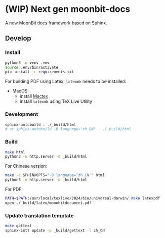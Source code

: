 # (WIP) Next gen moonbit-docs

A new MoonBit docs framework based on Sphinx.

## Develop

### Install

```bash
python3 -m venv .env
source .env/bin/activate
pip install -r requirements.txt
```

For building PDF using Latex, `latexmk` needs to be installed:
- MacOS: 
    - install [Mactex](https://www.tug.org/mactex/)
    - install `latexmk` using TeX Live Utility

### Development

```bash
sphinx-autobuild . ./_build/html
# or sphinx-autobuild -D language='zh_CN' . ./_build/html
```

### Build

```bash
make html
python3 -m http.server -d _build/html
```

For Chinese version:

```bash
make -e SPHINXOPTS="-D language='zh_CN'" html
python3 -m http.server -d _build/html
```

For PDF:

```bash
PATH=$PATH:/usr/local/texlive/2024/bin/universal-darwin/ make latexpdf
open ./_build/latex/moonbitdocument.pdf
```

### Update translation template

```bash
make gettext
sphinx-intl update -p _build/gettext -l zh_CN
```